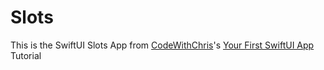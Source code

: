 # Slots

This is the SwiftUI Slots App from [CodeWithChris](https://twitter.com/CodeWithChris)'s [Your First SwiftUI App](https://youtu.be/VlhcNR7Qrno) Tutorial
